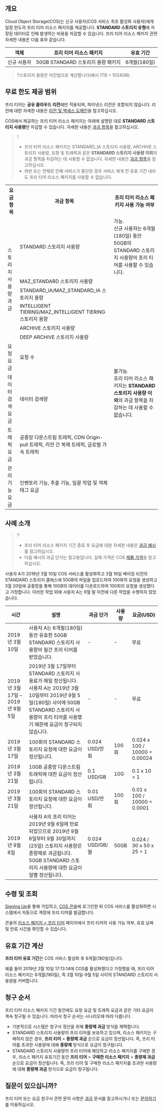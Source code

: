 ## 개요
Cloud Object Storage(COS)는 신규 사용자(COS 서비스 최초 활성화 사용자)에게 일정 한도의 프리 티어 리소스 패키지를 제공합니다. **STANDARD 스토리지 유형**에 저장된 데이터로 인해 발생하는 비용을 차감할 수 있습니다. 프리 티어 리소스 패키지 관련 자세한 내용은 다음 표와 같습니다. 

| 객체 | 프리 티어 리소스 패키지          | 유효 기간 |
| -------- | ----------------- | ------ |
| 신규 사용자 | 50GB STANDARD 스토리지 용량 패키지 | 6개월(180일)  |

>?스토리지 용량은 이진법으로 계산합니다(예시 1TB = 1024GB).


## 무료 한도 제공 범위

프리 티어는 **공유 클라우드 리전**에만 적용되며, 파이낸스 리전은 포함되지 않습니다. 리전에 대한 자세한 내용은 [리전 및 액세스 도메인](https://intl.cloud.tencent.com/document/product/436/6224)을 참고하십시오.

COS에서 제공하는 프리 티어 리소스 패키지는 아래에 설명된 대로 **STANDARD 스토리지 사용량**만 차감할 수 있습니다. 자세한 내용은 [과금 항목](https://www.tencentcloud.com/document/product/436/40096)을 참고하십시오.

>!
> - 프리 티어 리소스 패키지는 STANDARD_IA 스토리지 사용량, ARCHIVE 스토리지 사용량, 요청 및 트래픽과 같은 **STANDARD 스토리지 사용량 이외**의 과금 항목을 차감하는 데 사용할 수 없습니다. 자세한 내용은 [과금 항목](https://www.tencentcloud.com/document/product/436/40096)을 참고하십시오.
> - 위반 또는 연체로 인해 서비스가 중단된 경우 서비스 재개 전 유효 기간 내라도 프리 티어 리소스 패키지를 사용할 수 없습니다.
> 

<table>
   <tr>
      <th>요금 항목</th>
      <th>과금 항목</th>
      <th>프리 티어 리소스 패키지 사용 가능 여부</th>
   </tr>
   <tr>
      <td rowspan="6">스토리지 사용량 과금</td>
      <td>STANDARD 스토리지 사용량</td>
      <td>가능.<br>신규 사용자는 6개월(180일) 동안 50GB의 STANDARD 스토리지 사용량의 프리 티어를 사용할 수 있습니다.</td>
   </tr>
   <tr>
      <td>MAZ_STANDARD 스토리지 사용량</td>
      <td rowspan="9">불가능.<br>프리 티어 리소스 패키지는 <strong>STANDARD 스토리지 사용량 이외</strong>의 과금 항목을 차감하는 데 사용할 수 없습니다.</br></td>
   </tr>
   <tr>
      <td>STANDARD_IA/MAZ_STANDARD_IA 스토리지 용량</td>
   </tr>
   <tr>
      <td>INTELLIGENT TIERING/MAZ_INTELLIGENT TIERING 스토리지 용량</td>
   </tr>
   <tr>
      <td>ARCHIVE 스토리지 사용량</td>
   </tr>
   <tr>
      <td>DEEP ARCHIVE 스토리지 사용량</td>
   </tr>
   <tr>
      <td>요청 요금</td>
      <td>요청 수</td>
   </tr>
   <tr>
      <td>데이터 검색 요금</td>
      <td>데이터 검색량</td>
   </tr>
   <tr>
      <td rowspan="1">트래픽 요금</td>
      <td>공중망 다운스트림 트래픽, CDN Origin-pull 트래픽, 리전 간 복제 트래픽, 글로벌 가속 트래픽</td>
   </tr>
   <tr>
	     <td rowspan="1">관리 기능 요금</td>
       <td>인벤토리 기능, 추출 기능, 일괄 작업 및 객체 태그 요금</td>
   </tr>
</table>



## 사례 소개

> ?
> - 프리 티어 리소스 패키지 기간 종료 후 요금에 대한 자세한 내용은 [과금 예시](https://intl.cloud.tencent.com/document/product/436/6241)를 참고하십시오.
> - 다음 예시의 과금 단가는 참고용입니다. 실제 가격은 COS [제품 가격](https://buy.intl.cloud.tencent.com/price/cos?lang=en&pg=)을 참고하십시오.
> 


사용자 A가 2019년 3월 10일 COS 서비스를 활성화하고 3월 16일 베이징 리전의 STANDARD 스토리지 클래스에 50GB의 파일을 업로드하여 100회의 요청을 생성하고 3월 20일에 공중망을 통해 10GB의 데이터를 다운로드하여 100회의 요청을 생성했다고 가정합니다. 이러한 작업 외에 사용자 A는 9월 말 이전에 다른 작업을 수행하지 않았습니다.


|시간  |   설명   |  과금 단가  |  사용량  |   요금(USD)   |
|-----|  -----|   -----|----|   -----|
|  2019년 3월 10일  |  사용자 A는 6개월(180일) 동안 유효한 50GB STANDARD 스토리지 사용량의 월간 프리 티어를 받았습니다. |  -  | -   |  무료  |
|  2019년 3월 17일 – 2019년 9월 5일  |  2019년 3월 17일부터 STANDARD 스토리지 사용료가 매일 정산됩니다. 사용자 A는 2019년 3월 10일부터 2019년 9월 5일(180일) 사이에 50GB STANDARD 스토리지 사용량의 프리 티어를 사용했기 때문에 요금이 청구되지 않습니다.| -  | -   |  무료  |
|2019년 3월 17일   | 100회의 STANDARD 스토리지 요청에 대한 요금이 정산됩니다. |  0.024 USD/만 회   |  100회   |  0.024 x 100 / 10000 = 0.00024   |
| 2019년 3월 21일  |  10GB 공중망 다운스트림 트래픽에 대한 요금이 정산됩니다.   |   0.1 USD/GB  | 10G   | 0.1 x 10 = 1  |
| 2019년 3월 21일  | 100회의 STANDARD 스토리지 요청에 대한 요금이 정산됩니다. |  0.01 USD/만 회   |  100회   |  0.01 x 100 / 10000 = 0.0001   |
|  2019년 9월 6일  |  사용자 A의 프리 티어는 2019년 9월 6일에 만료되었으므로 2019년 9월 6일부터 9월 30일까지(25일) 스토리지 사용량은 종량제로 과금됩니다. 50GB STANDARD 스토리지 사용량에 대한 요금이 일별 정산됩니다.  |   0.024 USD/GB/월  |  50GB  |  0.024 / 30 x 50 x 25 = 1  |



## 수령 및 조회

[Signing Up](https://intl.cloud.tencent.com/document/product/378/17985)을 통해 가입하고, [COS 콘솔](https://console.cloud.tencent.com/cos5)에 로그인한 뒤 COS 서비스를 활성화하면 시스템에서 자동으로 계정에 프리 티어를 발급합니다.

콘솔의 [리소스 패키지 > 프리 티어](https://console.cloud.tencent.com/cos5/package/free) 페이지에서 프리 티어의 사용 가능 여부, 유효 날짜 및 만료 시간을 확인할 수 있습니다.



## 유효 기간 계산

**프리 티어 유효 기간**은 COS 서비스 활성화 후 6개월(180일)입니다.

예를 들어 2019년 3월 10일 17:13:14에 COS를 활성화했다고 가정했을 때, 프리 티어 리소스 패키지는 6개월(180일), 즉 3월 10일-9월 5일 사이의 STANDARD 스토리지 사용량을 커버합니다.

## 청구 순서

프리 티어 리소스 패키지 기간 동안에도 요청 요금 및 트래픽 요금과 같은 기타 요금이 계속 청구될 수 있습니다. 따라서 청구 순서는 시나리오에 따라 다릅니다.

- 기본적으로 시스템은 청구서 정산을 위해 **종량제 과금** 방식을 채택합니다.
- STANDARD 스토리지 사용량의 프리 티어를 보유하고 있으며, 리소스 패키지는 구매하지 않은 경우, **프리 티어** > **종량제 과금** 순으로 요금이 정산됩니다. 즉, 프리 티어를 초과한 사용량에 대해 **종량제** 방식으로 요금이 청구됩니다.
- STANDARD 스토리지 사용량의 프리 티어에 해당하고 리소스 패키지를 구매한 경우, 리소스 패키지 유효기간 동안 **프리 티어** > **구매한 리소스 패키지** > **종량제 과금**순으로 요금이 정산됩니다. 즉, 프리 티어 및 구매한 리소스 패키지를 초과한 사용량에 대해 **종량제 과금** 방식으로 요금이 청구됩니다.



## 질문이 있으십니까?

프리 티어 또는 요금 청구서 관련 문의 사항은 [과금](https://intl.cloud.tencent.com/document/product/436/10373) 문서를 참고하시거나 또는 [문의하기](https://intl.cloud.tencent.com/contact-sales)를 이용하십시오.
